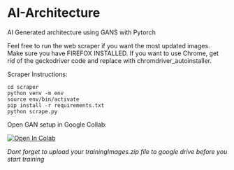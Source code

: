 # AI-Architecture
AI Generated architecture using GANS with Pytorch

Feel free to run the web scraper if you want the most updated images. Make sure you have FIREFOX INSTALLED. If you want to use Chrome, get rid of the geckodriver code and replace with chromdriver_autoinstaller.

Scraper Instructions:
```
cd scraper
python venv -m env
source env/bin/activate
pip install -r requirements.txt
python scrape.py
```

Open GAN setup in Google Collab: 

[![Open In Colab](https://colab.research.google.com/assets/colab-badge.svg)](https://colab.research.google.com/drive/1jY0xuEbtixLVoVZIcV5r1BIAbv9IncAS?usp=sharing)

*Dont forget to upload your trainingImages.zip file to google drive before you start training*
